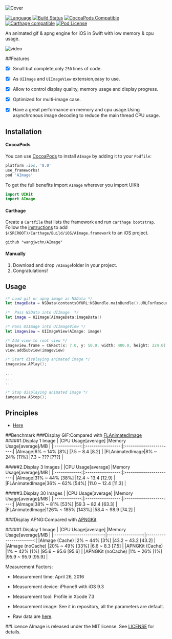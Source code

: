 ![Cover](https://raw.githubusercontent.com/wangjwchn/BenchmarkImage/master/Cover.png)

[![Language](https://img.shields.io/badge/swift-2.3-orange.svg)](http://swift.org)
[![Build Status](https://travis-ci.org/wangjwchn/AImage.svg?branch=master)](https://travis-ci.org/wangjwchn/AImage)
[![CocoaPods Compatible](https://img.shields.io/cocoapods/v/AImage.svg)](https://img.shields.io/cocoapods/v/AImage.svg)
[![Carthage compatible](https://img.shields.io/badge/Carthage-compatible-4BC51D.svg?style=flat)](https://github.com/Carthage/Carthage)
[![Pod License](https://img.shields.io/badge/license-MIT-blue.svg)](https://raw.githubusercontent.com/wangjwchn/AImage/master/LICENSE)

An animated gif & apng engine for iOS in Swift with low memory & cpu usage.

![video](http://i.imgur.com/XOoq9mP.gif)

##Features

- [x] Small but complete,only `250` lines of code. 
- [x] As `UIImage` and `UIImageView` extension,easy to use.
- [x] Allow to control display quality, memory usage and display progress.
- [x] Optimized for multi-image case.
- [x] Have a great performance on memory and cpu usage.Using asynchronous image decoding to reduce the main thread CPU usage.


## Installation

#### CocoaPods
You can use [CocoaPods](http://cocoapods.org/) to install `AImage` by adding it to your `Podfile`:

```ruby
platform :ios, '8.0'
use_frameworks!
pod 'AImage'
```

To get the full benefits import `AImage` wherever you import UIKit

``` swift
import UIKit
import AImage
```

#### Carthage
Create a `Cartfile` that lists the framework and run `carthage bootstrap`. Follow the [instructions](https://github.com/Carthage/Carthage#if-youre-building-for-ios) to add `$(SRCROOT)/Carthage/Build/iOS/AImage.framework` to an iOS project.

```
github "wangjwchn/AImage"
```
#### Manually
1. Download and drop ```/AImage```folder in your project.  
2. Congratulations!  

## Usage

```swift
/* Load gif or apng image as NSData */
let imageData = NSData(contentsOfURL:NSBundle.mainBundle().URLForResource("test", withExtension: "gif")!)

/*  Pass NSData into UIImage  */
let image = UIImage(AImageData:imageData!)

/* Pass UIImage into UIImageView */
let imageview = UIImageView(AImage: image)

/* Add view to root view */
imageview.frame = CGRect(x: 7.0, y: 50.0, width: 400.0, height: 224.0)
view.addSubview(imageview)

/* Start displaying animated image */
imageview.APlay();

...
...
...

/* Stop displaying animated image */
iamgeview.AStop();

```

## Principles
- [Here](https://wangjwchn.github.io/blog/Display-animated-image-on-iOS-device)

##Benchmark
###Display GIF:Compared with [FLAnimatedImage](https://github.com/Flipboard/FLAnimatedImage)
#####1.Display 1 Image
|               |CPU Usage[average] |Memory Usage[average]/MB |
|:-------------:|:-----------------:|:-----------------------:|
|AImage|6% ~ 14% [8%]      |7.5 ~ 8.4 [8.2]          |
|FLAnimatedImage|8% ~ 24% [11%]     |7.3 ~ ??? [???]          |

#####2.Display 3 Images
|               |CPU Usage[average] |Memory Usage[average]/MB |
|:-------------:|:-----------------:|:-----------------------:|
|AImage|31% ~ 44% [38%]    |12.4 ~ 13.4 [12.9]       |
|FLAnimatedImage|36% ~ 62% [54%]    |11.0 ~ 12.4 [11.3]       |

#####3.Display 30 Images
|               |CPU Usage[average] |Memory Usage[average]/MB |
|:-------------:|:-----------------:|:-----------------------:|
|AImage|38% ~ 81% [53%]    |59.3 ~ 82.4 [63.3]       |
|FLAnimatedImage|126% ~ 185% [143%] |58.4 ~ 98.9 [74.2]       |


###Display APNG:Compared with [APNGKit](https://github.com/onevcat/APNGKit)

#####1.Display 1 Image
|               				|CPU Usage[average] |Memory Usage[average]/MB |
|:------------------------:|:-----------------:|:-----------------------:|
|AImage (Cache)	|2% ~ 44% [3%]      |43.2 ~ 43.2 [43.2]       |
|AImage (noCache)	|20% ~ 49% [33%]    |6.6 ~ 8.3 [7.5]          |
|APNGKit (Cache)				|1% ~ 42% [1%]      |95.6 ~ 95.6 [95.6]        |
|APNGKit (noCache)			|1% ~ 26% [1%]      |95.9 ~ 95.9 [95.9]        |


Measurement Factors:

 - Measurement time: April 26, 2016

 - Measurement device: iPhone6 with iOS 9.3

 - Measurement tool: Profile in Xcode 7.3

 - Measurement image: See it in repository, all the parameters are default.

 - Raw data are [here](https://github.com/wangjwchn/BenchmarkImage).

 
##Licence
AImage is released under the MIT license. See [LICENSE](https://github.com/wangjwchn/JWAnimatedImage/raw/master/LICENSE) for details.
